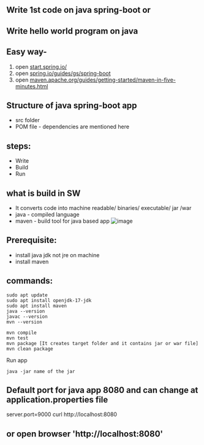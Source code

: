 ## Write 1st code on java spring-boot or

## Write hello world program on java

## Easy way- 
1. open [﻿start.spring.io/](https://start.spring.io/) 
2. open [﻿spring.io/guides/gs/spring-boot](https://spring.io/guides/gs/spring-boot) 
3. open [﻿maven.apache.org/guides/getting-started/maven-in-five-minutes.html](https://maven.apache.org/guides/getting-started/maven-in-five-minutes.html) 

## Structure of java spring-boot app
- src folder
- POM file - dependencies are mentioned here

## steps: 
  - Write
  - Build
  - Run 

## what is build in SW
- It converts code into machine readable/ binaries/ executable/ jar /war
- java - compiled language
- maven - build tool for java based app
  ![image](https://github.com/mir-owahed/DevOps-tutorial/assets/133110800/86713b92-45dd-4d0d-b2bd-ec27581c5ee6)


## Prerequisite:
- install java jdk not jre on machine
- install maven

## commands:
```
sudo apt update
sudo apt install openjdk-17-jdk
sudo apt install maven
java --version
javac --version
mvn --version

mvn compile
mvn test
mvn package [It creates target folder and it contains jar or war file]
mvn clean package
```
Run app
```
java -jar name of the jar
```

## Default port for java app 8080 and can change at application.properties file
server.port=9000
curl http://localhost:8080
## or open browser 'http://localhost:8080'

